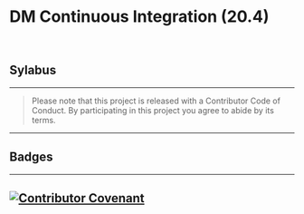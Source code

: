 # DM Continuous Integration (20.4)
​
## Sylabus

------
>   Please note that this project is released with a Contributor Code of Conduct. By participating in this project you agree to abide by its terms.
------

## Badges 

-------
[![Contributor Covenant](https://img.shields.io/badge/Contributor%20Covenant-v2.0%20adopted-ff69b4.svg)](code_of_conduct.md) 
-------